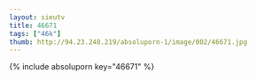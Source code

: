 ```yaml
--- 
layout: sieutv
title: 46671
tags: ["46k"]
thumb: http://94.23.248.219/absoluporn-1/image/002/46671.jpg
---
```

{% include absoluporn key="46671" %} 
